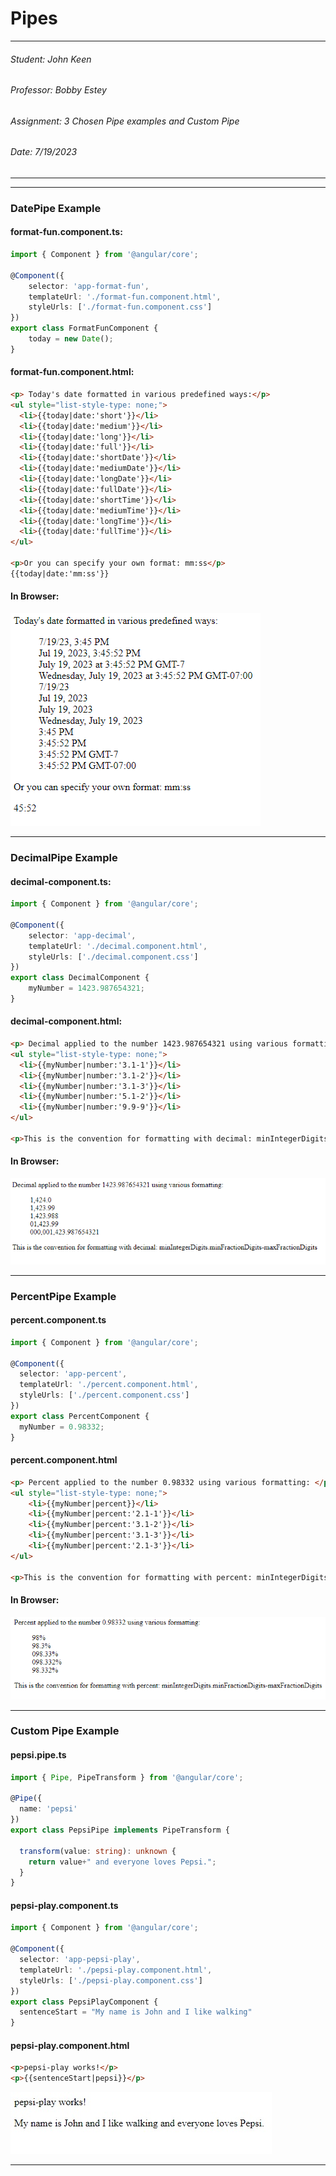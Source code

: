 # Pipes

---
###### Student: John Keen
###### Professor: Bobby Estey
###### Assignment: 3 Chosen Pipe examples and Custom Pipe
###### Date: 7/19/2023

---

---
### DatePipe Example

#### format-fun.component.ts:

```typescript
import { Component } from '@angular/core';

@Component({
    selector: 'app-format-fun',
    templateUrl: './format-fun.component.html',
    styleUrls: ['./format-fun.component.css']
})
export class FormatFunComponent {
    today = new Date();
}
```

#### format-fun.component.html:

```html
<p> Today's date formatted in various predefined ways:</p>
<ul style="list-style-type: none;">
  <li>{{today|date:'short'}}</li>
  <li>{{today|date:'medium'}}</li>
  <li>{{today|date:'long'}}</li>
  <li>{{today|date:'full'}}</li>
  <li>{{today|date:'shortDate'}}</li>
  <li>{{today|date:'mediumDate'}}</li>
  <li>{{today|date:'longDate'}}</li>
  <li>{{today|date:'fullDate'}}</li>
  <li>{{today|date:'shortTime'}}</li>
  <li>{{today|date:'mediumTime'}}</li>
  <li>{{today|date:'longTime'}}</li>
  <li>{{today|date:'fullTime'}}</li>
</ul>

<p>Or you can specify your own format: mm:ss</p>
{{today|date:'mm:ss'}}
```

#### In Browser:

![DatePipe](./Diagrams/DatePipe.png)

---
### DecimalPipe Example

#### decimal-component.ts:

```typescript
import { Component } from '@angular/core';

@Component({
    selector: 'app-decimal',
    templateUrl: './decimal.component.html',
    styleUrls: ['./decimal.component.css']
})
export class DecimalComponent {
    myNumber = 1423.987654321;
}
```
#### decimal-component.html:

```html
<p> Decimal applied to the number 1423.987654321 using various formatting: </p>
<ul style="list-style-type: none;">
  <li>{{myNumber|number:'3.1-1'}}</li>
  <li>{{myNumber|number:'3.1-2'}}</li>
  <li>{{myNumber|number:'3.1-3'}}</li>
  <li>{{myNumber|number:'5.1-2'}}</li>
  <li>{{myNumber|number:'9.9-9'}}</li>
</ul>

<p>This is the convention for formatting with decimal: minIntegerDigits.minFractionDigits-maxFractionDigits</p>
```
#### In Browser:

![DecimalPipe](./Diagrams/DecimalPipe.png)

---
### PercentPipe Example

#### percent.component.ts

```typescript
import { Component } from '@angular/core';

@Component({
  selector: 'app-percent',
  templateUrl: './percent.component.html',
  styleUrls: ['./percent.component.css']
})
export class PercentComponent {
  myNumber = 0.98332;
}
```

#### percent.component.html

```html
<p> Percent applied to the number 0.98332 using various formatting: </p>
<ul style="list-style-type: none;">
    <li>{{myNumber|percent}}</li>
    <li>{{myNumber|percent:'2.1-1'}}</li>
    <li>{{myNumber|percent:'3.1-2'}}</li>
    <li>{{myNumber|percent:'3.1-3'}}</li>
    <li>{{myNumber|percent:'2.1-3'}}</li>
</ul>

<p>This is the convention for formatting with percent: minIntegerDigits.minFractionDigits-maxFractionDigits</p>
```

#### In Browser:

![PercentPipe](./Diagrams/PercentPipe.png)

---

### Custom Pipe Example

#### pepsi.pipe.ts

```typescript
import { Pipe, PipeTransform } from '@angular/core';

@Pipe({
  name: 'pepsi'
})
export class PepsiPipe implements PipeTransform {

  transform(value: string): unknown {
    return value+" and everyone loves Pepsi.";
  }
}
```

#### pepsi-play.component.ts

```typescript
import { Component } from '@angular/core';

@Component({
  selector: 'app-pepsi-play',
  templateUrl: './pepsi-play.component.html',
  styleUrls: ['./pepsi-play.component.css']
})
export class PepsiPlayComponent {
  sentenceStart = "My name is John and I like walking"
}
```

#### pepsi-play.component.html

```html
<p>pepsi-play works!</p>
<p>{{sentenceStart|pepsi}}</p>
```

![Pepsi-play Component Output](./Diagrams/PepsiPipe.jpg)

---